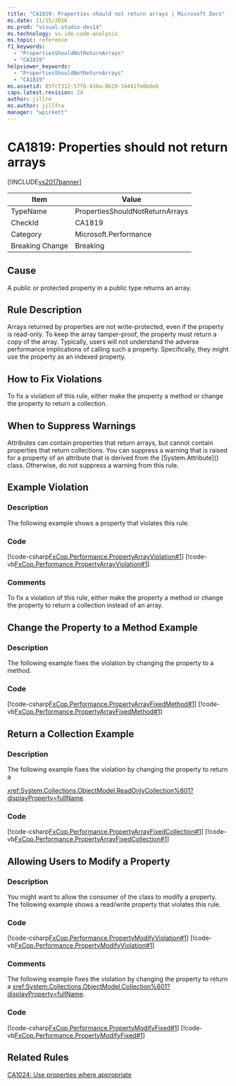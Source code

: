```yaml
---
title: "CA1819: Properties should not return arrays | Microsoft Docs"
ms.date: 11/15/2016
ms.prod: "visual-studio-dev14"
ms.technology: vs-ide-code-analysis
ms.topic: reference
f1_keywords:
  - "PropertiesShouldNotReturnArrays"
  - "CA1819"
helpviewer_keywords:
  - "PropertiesShouldNotReturnArrays"
  - "CA1819"
ms.assetid: 85fcf312-57f8-438a-8b10-34441fe0bdeb
caps.latest.revision: 24
author: jillre
ms.author: jillfra
manager: "wpickett"
---
```

# CA1819: Properties should not return arrays
[!INCLUDE[vs2017banner](../includes/vs2017banner.md)]

|Item|Value|
|-|-|
|TypeName|PropertiesShouldNotReturnArrays|
|CheckId|CA1819|
|Category|Microsoft.Performance|
|Breaking Change|Breaking|

## Cause
 A public or protected property in a public type returns an array.

## Rule Description
 Arrays returned by properties are not write-protected, even if the property is read-only. To keep the array tamper-proof, the property must return a copy of the array. Typically, users will not understand the adverse performance implications of calling such a property. Specifically, they might use the property as an indexed property.

## How to Fix Violations
 To fix a violation of this rule, either make the property a method or change the property to return a collection.

## When to Suppress Warnings
 Attributes can contain properties that return arrays, but cannot contain properties that return collections. You can suppress a warning that is raised for a property of an attribute that is derived from the [System.Attribute](<!-- TODO: review code entity reference <xref:assetId:///System.Attribute?qualifyHint=False&amp;autoUpgrade=True>  -->) class. Otherwise, do not suppress a warning from this rule.

## Example Violation

### Description
 The following example shows a property that violates this rule.

### Code
 [!code-csharp[FxCop.Performance.PropertyArrayViolation#1](../snippets/csharp/VS_Snippets_CodeAnalysis/FxCop.Performance.PropertyArrayViolation/cs/FxCop.Performance.PropertyArrayViolation.cs#1)]
 [!code-vb[FxCop.Performance.PropertyArrayViolation#1](../snippets/visualbasic/VS_Snippets_CodeAnalysis/FxCop.Performance.PropertyArrayViolation/vb/FxCop.Performance.PropertyArrayViolation.vb#1)]

### Comments
 To fix a violation of this rule, either make the property a method or change the property to return a collection instead of an array.

## Change the Property to a Method Example

### Description
 The following example fixes the violation by changing the property to a method.

### Code
 [!code-csharp[FxCop.Performance.PropertyArrayFixedMethod#1](../snippets/csharp/VS_Snippets_CodeAnalysis/FxCop.Performance.PropertyArrayFixedMethod/cs/FxCop.Performance.PropertyArrayFixedMethod.cs#1)]
 [!code-vb[FxCop.Performance.PropertyArrayFixedMethod#1](../snippets/visualbasic/VS_Snippets_CodeAnalysis/FxCop.Performance.PropertyArrayFixedMethod/vb/FxCop.Performance.PropertyArrayFixedMethod.vb#1)]

## Return a Collection Example

### Description
 The following example fixes the violation by changing the property to return a

 <xref:System.Collections.ObjectModel.ReadOnlyCollection%601?displayProperty=fullName>.

### Code
 [!code-csharp[FxCop.Performance.PropertyArrayFixedCollection#1](../snippets/csharp/VS_Snippets_CodeAnalysis/FxCop.Performance.PropertyArrayFixedCollection/cs/FxCop.Performance.PropertyArrayFixedCollection.cs#1)]
 [!code-vb[FxCop.Performance.PropertyArrayFixedCollection#1](../snippets/visualbasic/VS_Snippets_CodeAnalysis/FxCop.Performance.PropertyArrayFixedCollection/vb/FxCop.Performance.PropertyArrayFixedCollection.vb#1)]

## Allowing Users to Modify a Property

### Description
 You might want to allow the consumer of the class to modify a property. The following example shows a read/write property that violates this rule.

### Code
 [!code-csharp[FxCop.Performance.PropertyModifyViolation#1](../snippets/csharp/VS_Snippets_CodeAnalysis/FxCop.Performance.PropertyModifyViolation/cs/FxCop.Performance.PropertyModifyViolation.cs#1)]
 [!code-vb[FxCop.Performance.PropertyModifyViolation#1](../snippets/visualbasic/VS_Snippets_CodeAnalysis/FxCop.Performance.PropertyModifyViolation/vb/FxCop.Performance.PropertyModifyViolation.vb#1)]

### Comments
 The following example fixes the violation by changing the property to return a <xref:System.Collections.ObjectModel.Collection%601?displayProperty=fullName>.

### Code
 [!code-csharp[FxCop.Performance.PropertyModifyFixed#1](../snippets/csharp/VS_Snippets_CodeAnalysis/FxCop.Performance.PropertyModifyFixed/cs/FxCop.Performance.PropertyModifyFixed.cs#1)]
 [!code-vb[FxCop.Performance.PropertyModifyFixed#1](../snippets/visualbasic/VS_Snippets_CodeAnalysis/FxCop.Performance.PropertyModifyFixed/vb/FxCop.Performance.PropertyModifyFixed.vb#1)]

## Related Rules
 [CA1024: Use properties where appropriate](../code-quality/ca1024-use-properties-where-appropriate.md)
